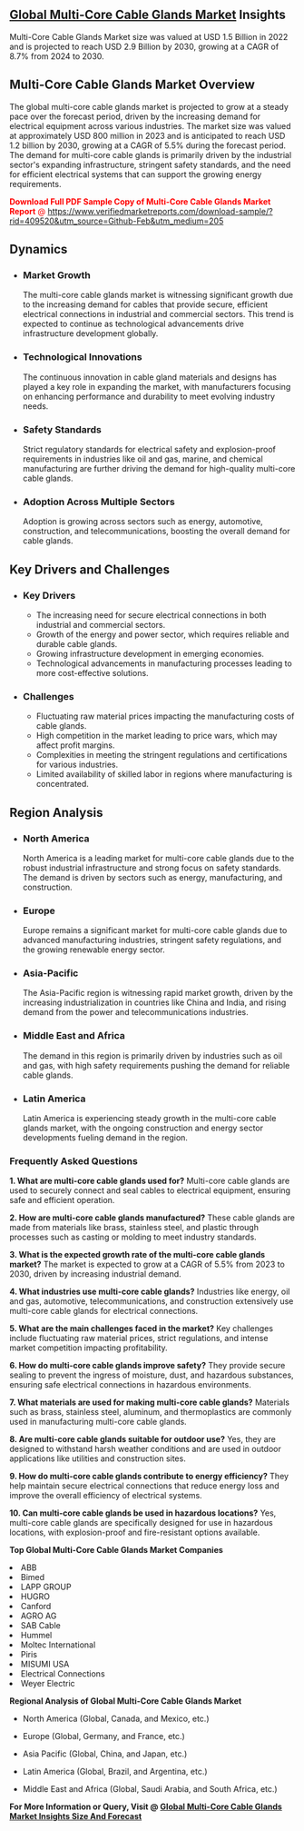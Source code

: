 <h2><a href="https://www.verifiedmarketreports.com/download-sample/?rid=409520&amp;utm_source=Github&amp;utm_medium=205" target="_blank">Global Multi-Core Cable Glands Market</a> Insights</h2><p>Multi-Core Cable Glands Market size was valued at USD 1.5 Billion in 2022 and is projected to reach USD 2.9 Billion by 2030, growing at a CAGR of 8.7% from 2024 to 2030.</p><p> <h2>Multi-Core Cable Glands Market Overview</h2> <p>The global multi-core cable glands market is projected to grow at a steady pace over the forecast period, driven by the increasing demand for electrical equipment across various industries. The market size was valued at approximately USD 800 million in 2023 and is anticipated to reach USD 1.2 billion by 2030, growing at a CAGR of 5.5% during the forecast period. The demand for multi-core cable glands is primarily driven by the industrial sector's expanding infrastructure, stringent safety standards, and the need for efficient electrical systems that can support the growing energy requirements. </p> <p><p><span class=""><span style="color: #ff0000;"><strong>Download Full PDF Sample Copy of Multi-Core Cable Glands Market Report</strong> @ </span><a href="https://www.verifiedmarketreports.com/download-sample/?rid=409520&amp;utm_source=Github-Feb&amp;utm_medium=205" target="_blank">https://www.verifiedmarketreports.com/download-sample/?rid=409520&amp;utm_source=Github-Feb&amp;utm_medium=205</a></span></p></p> <h2>Dynamics</h2> <ul> <li><h3>Market Growth</h3> The multi-core cable glands market is witnessing significant growth due to the increasing demand for cables that provide secure, efficient electrical connections in industrial and commercial sectors. This trend is expected to continue as technological advancements drive infrastructure development globally.</li> <li><h3>Technological Innovations</h3> The continuous innovation in cable gland materials and designs has played a key role in expanding the market, with manufacturers focusing on enhancing performance and durability to meet evolving industry needs.</li> <li><h3>Safety Standards</h3> Strict regulatory standards for electrical safety and explosion-proof requirements in industries like oil and gas, marine, and chemical manufacturing are further driving the demand for high-quality multi-core cable glands.</li> <li><h3>Adoption Across Multiple Sectors</h3> Adoption is growing across sectors such as energy, automotive, construction, and telecommunications, boosting the overall demand for cable glands.</li> </ul> <h2>Key Drivers and Challenges</h2> <ul> <li><h3>Key Drivers</h3> <ul> <li>The increasing need for secure electrical connections in both industrial and commercial sectors.</li> <li>Growth of the energy and power sector, which requires reliable and durable cable glands.</li> <li>Growing infrastructure development in emerging economies.</li> <li>Technological advancements in manufacturing processes leading to more cost-effective solutions.</li> </ul> </li> <li><h3>Challenges</h3> <ul> <li>Fluctuating raw material prices impacting the manufacturing costs of cable glands.</li> <li>High competition in the market leading to price wars, which may affect profit margins.</li> <li>Complexities in meeting the stringent regulations and certifications for various industries.</li> <li>Limited availability of skilled labor in regions where manufacturing is concentrated.</li> </ul> </li> </ul> <h2>Region Analysis</h2> <ul> <li><h3>North America</h3> North America is a leading market for multi-core cable glands due to the robust industrial infrastructure and strong focus on safety standards. The demand is driven by sectors such as energy, manufacturing, and construction.</li> <li><h3>Europe</h3> Europe remains a significant market for multi-core cable glands due to advanced manufacturing industries, stringent safety regulations, and the growing renewable energy sector.</li> <li><h3>Asia-Pacific</h3> The Asia-Pacific region is witnessing rapid market growth, driven by the increasing industrialization in countries like China and India, and rising demand from the power and telecommunications industries.</li> <li><h3>Middle East and Africa</h3> The demand in this region is primarily driven by industries such as oil and gas, with high safety requirements pushing the demand for reliable cable glands.</li> <li><h3>Latin America</h3> Latin America is experiencing steady growth in the multi-core cable glands market, with the ongoing construction and energy sector developments fueling demand in the region.</li> </ul> <h3>Frequently Asked Questions</h3> <p><strong>1. What are multi-core cable glands used for?</strong> Multi-core cable glands are used to securely connect and seal cables to electrical equipment, ensuring safe and efficient operation.</p> <p><strong>2. How are multi-core cable glands manufactured?</strong> These cable glands are made from materials like brass, stainless steel, and plastic through processes such as casting or molding to meet industry standards.</p> <p><strong>3. What is the expected growth rate of the multi-core cable glands market?</strong> The market is expected to grow at a CAGR of 5.5% from 2023 to 2030, driven by increasing industrial demand.</p> <p><strong>4. What industries use multi-core cable glands?</strong> Industries like energy, oil and gas, automotive, telecommunications, and construction extensively use multi-core cable glands for electrical connections.</p> <p><strong>5. What are the main challenges faced in the market?</strong> Key challenges include fluctuating raw material prices, strict regulations, and intense market competition impacting profitability.</p> <p><strong>6. How do multi-core cable glands improve safety?</strong> They provide secure sealing to prevent the ingress of moisture, dust, and hazardous substances, ensuring safe electrical connections in hazardous environments.</p> <p><strong>7. What materials are used for making multi-core cable glands?</strong> Materials such as brass, stainless steel, aluminum, and thermoplastics are commonly used in manufacturing multi-core cable glands.</p> <p><strong>8. Are multi-core cable glands suitable for outdoor use?</strong> Yes, they are designed to withstand harsh weather conditions and are used in outdoor applications like utilities and construction sites.</p> <p><strong>9. How do multi-core cable glands contribute to energy efficiency?</strong> They help maintain secure electrical connections that reduce energy loss and improve the overall efficiency of electrical systems.</p> <p><strong>10. Can multi-core cable glands be used in hazardous locations?</strong> Yes, multi-core cable glands are specifically designed for use in hazardous locations, with explosion-proof and fire-resistant options available.</p> </p><p><strong>Top Global Multi-Core Cable Glands Market Companies</strong></p><div data-test-id=""><p><li>ABB</li><li> Bimed</li><li> LAPP GROUP</li><li> HUGRO</li><li> Canford</li><li> AGRO AG</li><li> SAB Cable</li><li> Hummel</li><li> Moltec International</li><li> Piris</li><li> MISUMI USA</li><li> Electrical Connections</li><li> Weyer Electric</li></p><div><strong>Regional Analysis of&nbsp;Global Multi-Core Cable Glands Market</strong></div><ul><li dir="ltr"><p dir="ltr">North America&nbsp;(Global, Canada, and Mexico, etc.)</p></li><li dir="ltr"><p dir="ltr">Europe (Global, Germany, and France, etc.)</p></li><li dir="ltr"><p dir="ltr">Asia Pacific&nbsp;(Global, China, and Japan, etc.)</p></li><li dir="ltr"><p dir="ltr">Latin America&nbsp;(Global, Brazil, and Argentina, etc.)</p></li><li dir="ltr">Middle East and Africa&nbsp;(Global, Saudi Arabia, and South Africa, etc.)</li></ul><p><strong>For More Information or Query, Visit @&nbsp;</strong><strong><a href="https://www.verifiedmarketreports.com/product/multi-core-cable-glands-market/?utm_source=Github&amp;utm_medium=205" target="_blank">Global Multi-Core Cable Glands Market Insights Size And Forecast</a></strong></p></div>
